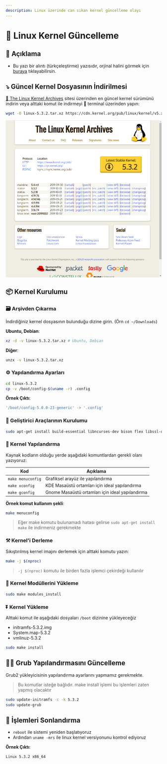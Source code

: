 ```yaml
---
description: Linux üzerinde can sıkan kernel güncelleme olayı
---
```



# 💎 Linux Kernel Güncelleme

## 🗽 Açıklama

- Bu yazı bir alıntı (türkçeleştirme) yazısıdır, orjinal halini görmek için [buraya](https://www.cyberciti.biz/tips/compiling-linux-kernel-26.html) tıklayabilirsin.

## ⤵ Güncel Kernel Dosyasının İndirilmesi

[🐧 The Linux Kernel Archives](https://www.kernel.org/) sitesi üzerinden en güncel kernel sürümünü indirin veya alttaki komut ile indirmeyi 🖤 terminal üzerinden yapın:

```sh
wget -O linux-5.3.2.tar.xz https://cdn.kernel.org/pub/linux/kernel/v5.x/linux-5.3.2.tar.xz
```

![](../../res/linux_kernel_archives.png)

## 📦 Kernel Kurulumu

### 🗃 Arşivden Çıkarma

İndirdiğiniz kernel dosyasının bulunduğu dizine girin. (Örn `cd ~/Downloads`)

**Ubuntu, Debian**:

```sh
xz -d -v linux-5.3.2.tar.xz # Ubuntu, Debian 
```

**Diğer**:

```sh
unzx -v linux-5.3.2.tar.xz
```

### ⚙ Yapılandırma Ayarları

```sh
cd linux-5.3.2
cp -v /boot/config-$(uname -r) .config
```

**Örnek Çıktı**:

```sh
'/boot/config-5.0.0-23-generic' -> '.config'
```

### 🧰 Geliştirici Araçlarının Kurulumu

```sh
sudo apt-get install build-essential libncurses-dev bison flex libssl-dev libelf-dev
```

### 👷‍ Kernel Yapılandırma

Kaynak kodların olduğu yerde aşağıdaki komuntlardan gerekli olanı yazıyoruz:

| Kod               | Açıklama                                         |
| ----------------- | ------------------------------------------------ |
| `make menuconfig` | Grafiksel arayüz ile yapılandırma                |
| `make xconfig`    | KDE Masaüstü ortamları için ideal yapılandırma   |
| `make gconfig`    | Gnome Masaüstü ortamları için ideal yapılandırma |

**Örnek komut kullanım şekli**:

```sh
make menuconfig
```

> Eğer make komutu bulunamadı hatası gelirse `sudo apt-get install make` ile indirmeniz gerekmekte

### ⚒ Kernel'i Derleme

Sıkıştırılmış kernel imajını derlemek için alttaki komutu yazın:

```sh
make -j $(nproc)
```

> `-j $(nproc)` komutu ile birden fazla işlemci çekirdeği kullanılır

### 🔆 Kernel Modüllerini Yükleme

```sh
sudo make modules_install
```

### ⏬ Kernel Yükleme

Alttaki komut ile aşağıdaki dosyaları `/boot` dizinine yükleyeceğiz

- initramfs-5.3.2.img
- System.map-5.3.2
- vmlinuz-5.3.2

```sh
sudo make install
```

## 👨‍🔧 Grub Yapılandırmasını Güncelleme

Grub2 yükleyicisinin yapılandırma ayarlarını yapmamız gerekmekte.

> Bu komutlar isteğe bağlıdır. make install işlemi bu işlemleri zaten yapmış olacaktır

```sh
sudo update-initramfs -c -k 5.3.2
sudo update-grub
```

## 🚀 İşlemleri Sonlandırma

- `reboot` ile sistemi yeniden başlatıyoruz
- Ardından `uname -mrs` ile linux kernel versiyonunu kontrol ediyoruz

**Örnek Çıktı**:

```sh
Linux 5.3.2 x86_64
```
